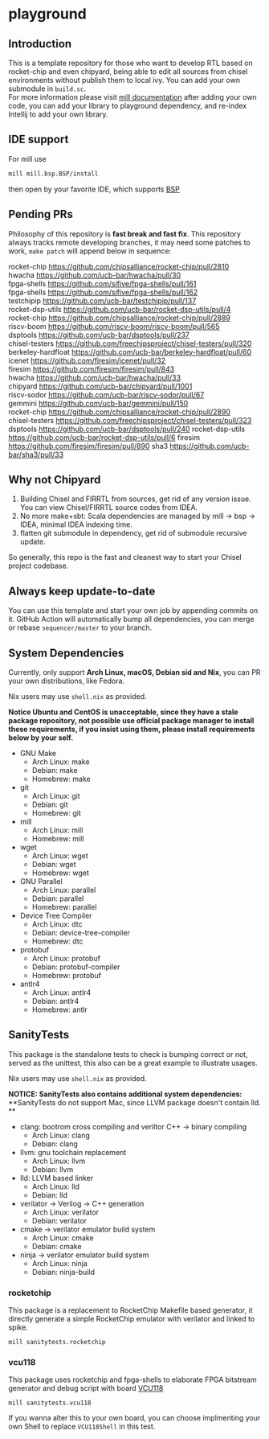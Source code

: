 # playground

## Introduction
This is a template repository for those who want to develop RTL based on rocket-chip and even chipyard, being able to edit all sources from chisel environments without publish them to local ivy.
You can add your own submodule in `build.sc`.  
For more information please visit [mill documentation](https://com-lihaoyi.github.io/mill/page/configuring-mill.html)
after adding your own code, you can add your library to playground dependency, and re-index Intellij to add your own library.

## IDE support
For mill use
```bash
mill mill.bsp.BSP/install
```
then open by your favorite IDE, which supports [BSP](https://build-server-protocol.github.io/) 

## Pending PRs
Philosophy of this repository is **fast break and fast fix**.
This repository always tracks remote developing branches, it may need some patches to work, `make patch` will append below in sequence:
<!-- BEGIN-PATCH -->
rocket-chip https://github.com/chipsalliance/rocket-chip/pull/2810  
hwacha https://github.com/ucb-bar/hwacha/pull/30  
fpga-shells https://github.com/sifive/fpga-shells/pull/161  
fpga-shells https://github.com/sifive/fpga-shells/pull/162  
testchipip https://github.com/ucb-bar/testchipip/pull/137  
rocket-dsp-utils https://github.com/ucb-bar/rocket-dsp-utils/pull/4  
rocket-chip https://github.com/chipsalliance/rocket-chip/pull/2889  
riscv-boom https://github.com/riscv-boom/riscv-boom/pull/565  
dsptools https://github.com/ucb-bar/dsptools/pull/237  
chisel-testers https://github.com/freechipsproject/chisel-testers/pull/320  
berkeley-hardfloat https://github.com/ucb-bar/berkeley-hardfloat/pull/60  
icenet https://github.com/firesim/icenet/pull/32  
firesim https://github.com/firesim/firesim/pull/843  
hwacha https://github.com/ucb-bar/hwacha/pull/33  
chipyard https://github.com/ucb-bar/chipyard/pull/1001  
riscv-sodor https://github.com/ucb-bar/riscv-sodor/pull/67  
gemmini https://github.com/ucb-bar/gemmini/pull/150   
rocket-chip https://github.com/chipsalliance/rocket-chip/pull/2890    
chisel-testers https://github.com/freechipsproject/chisel-testers/pull/323
dsptools https://github.com/ucb-bar/dsptools/pull/240
rocket-dsp-utils https://github.com/ucb-bar/rocket-dsp-utils/pull/6
firesim https://github.com/firesim/firesim/pull/890
sha3 https://github.com/ucb-bar/sha3/pull/33
<!-- END-PATCH -->

## Why not Chipyard

1. Building Chisel and FIRRTL from sources, get rid of any version issue. You can view Chisel/FIRRTL source codes from IDEA.
1. No more make+sbt: Scala dependencies are managed by mill -> bsp -> IDEA, minimal IDEA indexing time.
1. flatten git submodule in dependency, get rid of submodule recursive update.

So generally, this repo is the fast and cleanest way to start your Chisel project codebase.

## Always keep update-to-date
You can use this template and start your own job by appending commits on it. GitHub Action will automatically bump all dependencies, you can merge or rebase `sequencer/master` to your branch.

## System Dependencies
Currently, only support **Arch Linux, macOS, Debian sid and Nix**, you can PR your own distributions, like Fedora.

Nix users may use `shell.nix` as provided.

**Notice Ubuntu and CentOS is unacceptable, since they have a stale package repository, not possible use official package manager to install these requirements, if you insist using them, please install requirements below by your self.**
* GNU Make
  - Arch Linux: make
  - Debian: make
  - Homebrew: make
* git
  - Arch Linux: git
  - Debian: git
  - Homebrew: git
* mill
  - Arch Linux: mill
  - Homebrew: mill
* wget
  - Arch Linux: wget
  - Debian: wget
  - Homebrew: wget
* GNU Parallel
  - Arch Linux: parallel
  - Debian: parallel
  - Homebrew: parallel
* Device Tree Compiler
  - Arch Linux: dtc
  - Debian: device-tree-compiler
  - Homebrew: dtc
* protobuf
  - Arch Linux: protobuf
  - Debian: protobuf-compiler
  - Homebrew: protobuf
* antlr4
  - Arch Linux: antlr4
  - Debian: antlr4
  - Homebrew: antlr

## SanityTests
This package is the standalone tests to check is bumping correct or not, served as the unittest, this also can be a great example to illustrate usages.

Nix users may use `shell.nix` as provided.

**NOTICE: SanityTests also contains additional system dependencies:**
**SanityTests do not support Mac, since LLVM package doesn't contain lld. **
* clang: bootrom cross compiling and veriltor C++ -> binary compiling
  - Arch Linux: clang
  - Debian: clang
* llvm: gnu toolchain replacement 
  - Arch Linux: llvm
  - Debian: llvm
* lld: LLVM based linker
  - Arch Linux: lld
  - Debian: lld
* verilator -> Verilog -> C++ generation
  - Arch Linux: verilator
  - Debian: verilator
* cmake -> verilator emulator build system
  - Arch Linux: cmake
  - Debian: cmake
* ninja -> verilator emulator build system
  - Arch Linux: ninja
  - Debian: ninja-build

### rocketchip
This package is a replacement to RocketChip Makefile based generator, it directly generate a simple RocketChip emulator with verilator and linked to spike. 
```
mill sanitytests.rocketchip
```

### vcu118
This package uses rocketchip and fpga-shells to elaborate FPGA bitstream generator and debug script with board [VCU118](https://www.xilinx.com/products/boards-and-kits/vcu118.html)
```
mill sanitytests.vcu118
```
If you wanna alter this to your own board, you can choose implmenting your own Shell to replace `VCU118Shell` in this test.
